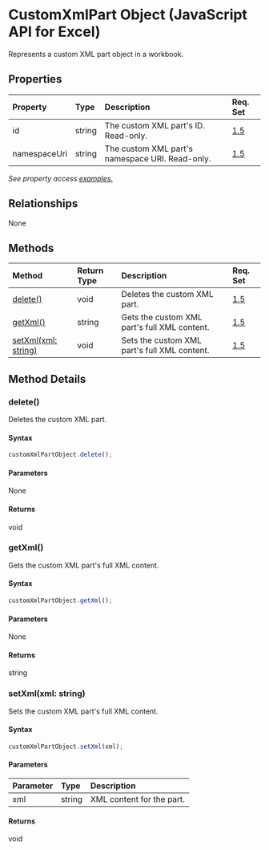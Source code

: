 # CustomXmlPart Object (JavaScript API for Excel)

Represents a custom XML part object in a workbook.

## Properties

| Property	   | Type	|Description| Req. Set|
|:---------------|:--------|:----------|:----|
|id|string|The custom XML part's ID. Read-only.|[1.5](../requirement-sets/excel-api-requirement-sets.md)|
|namespaceUri|string|The custom XML part's namespace URI. Read-only.|[1.5](../requirement-sets/excel-api-requirement-sets.md)|

_See property access [examples.](#property-access-examples)_

## Relationships
None


## Methods

| Method		   | Return Type	|Description| Req. Set|
|:---------------|:--------|:----------|:----|
|[delete()](#delete)|void|Deletes the custom XML part.|[1.5](../requirement-sets/excel-api-requirement-sets.md)|
|[getXml()](#getxml)|string|Gets the custom XML part's full XML content.|[1.5](../requirement-sets/excel-api-requirement-sets.md)|
|[setXml(xml: string)](#setxmlxml-string)|void|Sets the custom XML part's full XML content.|[1.5](../requirement-sets/excel-api-requirement-sets.md)|

## Method Details


### delete()
Deletes the custom XML part.

#### Syntax
```js
customXmlPartObject.delete();
```

#### Parameters
None

#### Returns
void

### getXml()
Gets the custom XML part's full XML content.

#### Syntax
```js
customXmlPartObject.getXml();
```

#### Parameters
None

#### Returns
string

### setXml(xml: string)
Sets the custom XML part's full XML content.

#### Syntax
```js
customXmlPartObject.setXml(xml);
```

#### Parameters
| Parameter	   | Type	|Description|
|:---------------|:--------|:----------|
|xml|string|XML content for the part.|

#### Returns
void
